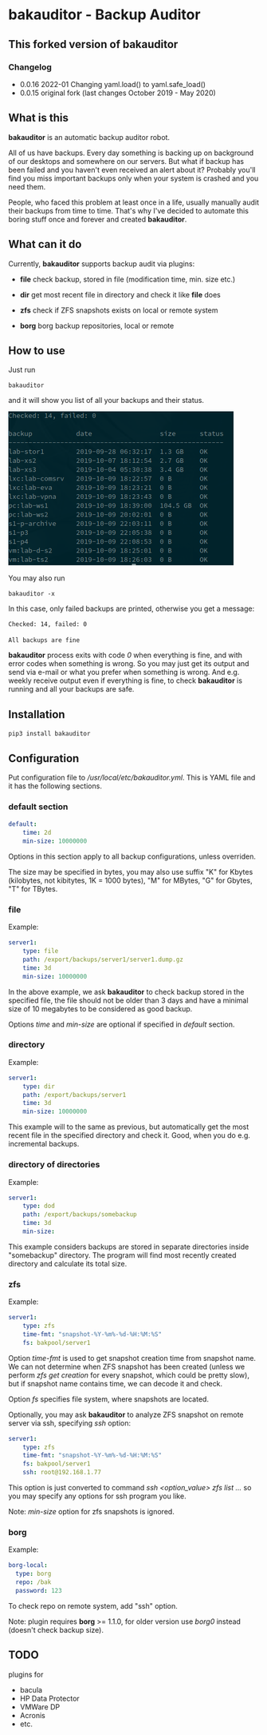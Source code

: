 # bakauditor - Backup Auditor

## This forked version of bakauditor

### Changelog
- 0.0.16 2022-01 Changing yaml.load() to yaml.safe_load()
- 0.0.15 original fork (last changes October 2019 - May 2020)

## What is this

**bakauditor** is an automatic backup auditor robot.

All of us have backups. Every day something is backing up on background of our
desktops and somewhere on our servers. But what if backup has been failed and
you haven't even received an alert about it? Probably you'll find you miss
important backups only when your system is crashed and you need them.

People, who faced this problem at least once in a life, usually manually audit
their backups from time to time. That's why I've decided to automate this
boring stuff once and forever and created **bakauditor**.

## What can it do

Currently, **bakauditor** supports backup audit via plugins:

* **file** check backup, stored in file (modification time, min. size etc.)

* **dir** get most recent file in directory and check it like **file** does

* **zfs** check if ZFS snapshots exists on local or remote system

* **borg** borg backup repositories, local or remote

## How to use

Just run

```shell
bakauditor
```

and it will show you list of all your backups and their status.

![colorized cols](https://github.com/divi255/bakauditor/blob/master/out.png?raw=true)

You may also run

```shell
bakauditor -x
```

In this case, only failed backups are printed, otherwise you get a message:

```
Checked: 14, failed: 0

All backups are fine
```

**bakauditor** process exits with code *0* when everything is fine, and with
error codes when something is wrong. So you may just get its output and send
via e-mail or what you prefer when something is wrong. And e.g. weekly receive
output even if everything is fine, to check **bakauditor** is running and all
your backups are safe.

## Installation

```shell
pip3 install bakauditor
```

## Configuration

Put configuration file to */usr/local/etc/bakauditor.yml*. This is YAML file
and it has the following sections.

### default section

```yaml
default:
    time: 2d
    min-size: 10000000
```

Options in this section apply to all backup configurations, unless overriden.

The size may be specified in bytes, you may also use suffix "K" for Kbytes
(kilobytes, not kibitytes, 1K = 1000 bytes), "M" for MBytes, "G" for Gbytes,
"T" for TBytes.

### file

Example:

```yaml
server1:
    type: file
    path: /export/backups/server1/server1.dump.gz
    time: 3d
    min-size: 10000000
```

In the above example, we ask **bakauditor** to check backup stored in the
specified file, the file should not be older than 3 days and have a minimal
size of 10 megabytes to be considered as good backup.

Options *time* and *min-size* are optional if specified in *default* section.

### directory

Example:

```yaml
server1:
    type: dir
    path: /export/backups/server1
    time: 3d
    min-size: 10000000
```

This example will to the same as previous, but automatically get the most
recent file in the specified directory and check it. Good, when you do e.g.
incremental backups.

### directory of directories

Example:
```yaml
server1:
    type: dod
    path: /export/backups/somebackup
    time: 3d
    min-size:
```

This example considers backups are stored in separate directories inside
"somebackup" directory. The program will find most recently created directory
and calculate its total size.

### zfs

Example:

```yaml
server1:
    type: zfs
    time-fmt: "snapshot-%Y-%m%-%d-%H:%M:%S"
    fs: bakpool/server1
```

Option *time-fmt* is used to get snapshot creation time from snapshot name.  We
can not determine when ZFS snapshot has been created (unless we perform *zfs
get creation* for every snapshot, which could be pretty slow), but if snapshot
name contains time, we can decode it and check.

Option *fs* specifies file system, where snapshots are located.

Optionally, you may ask **bakauditor** to analyze ZFS snapshot on remote server
via ssh, specifying *ssh* option:

```yaml
server1:
    type: zfs
    time-fmt: "snapshot-%Y-%m%-%d-%H:%M:%S"
    fs: bakpool/server1
    ssh: root@192.168.1.77
```

This option is just converted to command *ssh <option_value> zfs list ...* so
you may specify any options for ssh program you like.

Note: *min-size* option for zfs snapshots is ignored.

### borg

Example:

```yaml
borg-local:
  type: borg
  repo: /bak
  password: 123
```

To check repo on remote system, add "ssh" option.

Note: plugin requires **borg** >= 1.1.0, for older version use *borg0* instead
(doesn't check backup size).

## TODO

plugins for

* bacula
* HP Data Protector
* VMWare DP
* Acronis
* etc.
